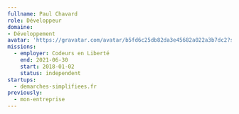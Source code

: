 ```yaml
---
fullname: Paul Chavard
role: Développeur
domaine:
- Développement
avatar: 'https://gravatar.com/avatar/b5fd6c25db82da3e45682a022a3b7dc2?s=512'
missions:
  - employer: Codeurs en Liberté
    end: 2021-06-30
    start: 2018-01-02
    status: independent
startups:
  - demarches-simplifiees.fr
previously:
  - mon-entreprise
---
```



